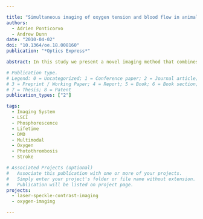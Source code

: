 ```yaml
---

title: "Simultaneous imaging of oxygen tension and blood flow in animals using a digital micromirror device"
authors:
  - Adrien Ponticorvo
  - Andrew Dunn
date: "2010-04-02"
doi: "10.1364/oe.18.008160"
publication: "*Optics Express*"

abstract: In this study we present a novel imaging method that combines high resolution cerebral blood flow imaging with a highly flexible map of absolute $p_{\ce{O2}}$. In vivo measurements of $p_{\ce{O2}}$ in animals using phosphorescence quenching is a well established method, and is preferable over electrical probes which are inherently invasive and are limited to single point measurements. However, spatially resolved $p_{\ce{O2}}$ measurements using phosphorescence lifetime quenching typically require expensive cameras to obtain images of $p_{\ce{O2}}$ and often suffer from poor signal to noise. Our approach enables us to retain the high temporal resolution and sensitivity of single point detection of phosphorescence by using a digital micromirror device (DMD) to selectively illuminate arbitrarily shaped regions of tissue. In addition, by simultaneously using Laser Speckle Contrast Imaging (LSCI) to measure relative blood flow, we can better examine the relationship between blood flow and absolute $p_{\ce{O2}}$. We successfully used this instrument to study changes that occur during ischemic conditions in the brain with enough spatial resolution to clearly distinguish different regions. This novel instrument will provide researchers with an inexpensive and improved technique to examine multiple hemodynamic parameters simultaneously in the brain as well as other tissues.

# Publication type.
# Legend: 0 = Uncategorized; 1 = Conference paper; 2 = Journal article;
# 3 = Preprint / Working Paper; 4 = Report; 5 = Book; 6 = Book section;
# 7 = Thesis; 8 = Patent
publication_types: ["2"]

tags:
  - Imaging System
  - LSCI
  - Phosphorescence
  - Lifetime
  - DMD
  - Multimodal
  - Oxygen
  - Photothrombosis
  - Stroke

# Associated Projects (optional)
#   Associate this publication with one or more of your projects.
#   Simply enter your project's folder or file name without extension.
#   Publication will be listed on project page.
projects:
  - laser-speckle-contrast-imaging
  - oxygen-imaging

---
```

